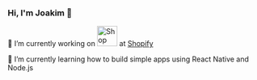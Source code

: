 ### Hi, I'm Joakim 👋

🔭 I’m currently working on [<img src="https://storage.googleapis.com/arrive-static-assets/email_assets/shop-logo.png" alt="Shop logo" width="40"/>](https://shop.app) at [Shopify](https://shopify.com)

🌱 I’m currently learning how to build simple apps using React Native and Node.js
